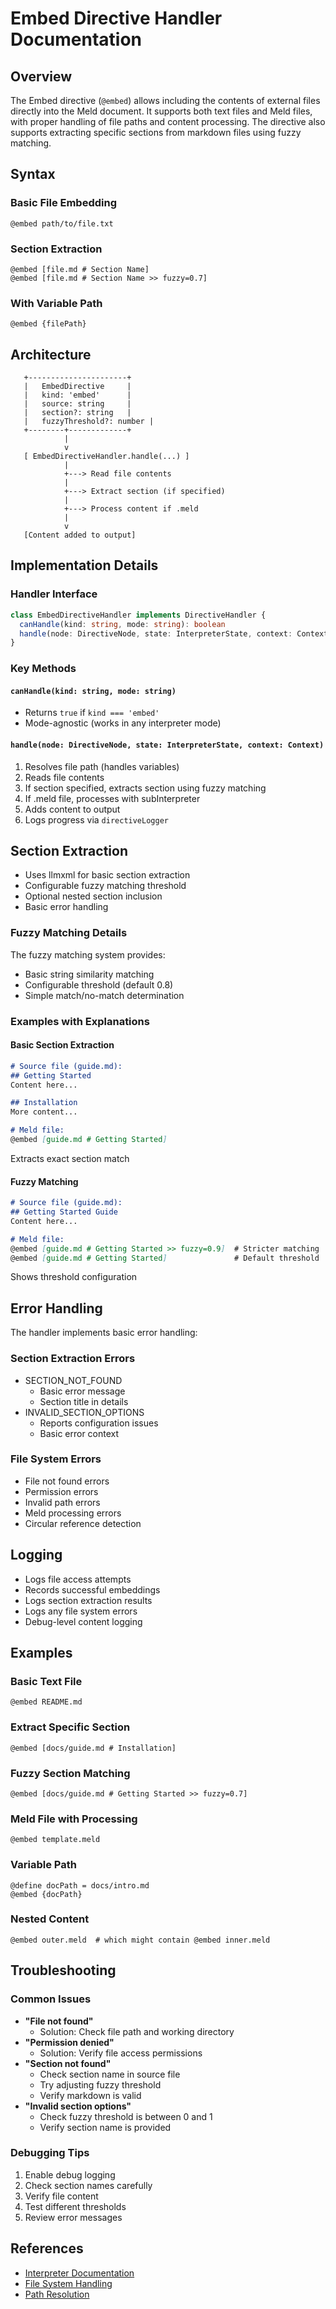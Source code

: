 # Embed Directive Handler Documentation

## Overview
The Embed directive (`@embed`) allows including the contents of external files directly into the Meld document. It supports both text files and Meld files, with proper handling of file paths and content processing. The directive also supports extracting specific sections from markdown files using fuzzy matching.

## Syntax

### Basic File Embedding
```
@embed path/to/file.txt
```

### Section Extraction
```
@embed [file.md # Section Name]
@embed [file.md # Section Name >> fuzzy=0.7]
```

### With Variable Path
```
@embed {filePath}
```

## Architecture

```
   +----------------------+
   |   EmbedDirective     |
   |   kind: 'embed'      |
   |   source: string     |
   |   section?: string   |
   |   fuzzyThreshold?: number |
   +--------+-------------+
            |
            v
   [ EmbedDirectiveHandler.handle(...) ]
            |
            +---> Read file contents
            |
            +---> Extract section (if specified)
            |
            +---> Process content if .meld
            |
            v
   [Content added to output]
```

## Implementation Details

### Handler Interface
```typescript
class EmbedDirectiveHandler implements DirectiveHandler {
  canHandle(kind: string, mode: string): boolean
  handle(node: DirectiveNode, state: InterpreterState, context: Context): void
}
```

### Key Methods

#### `canHandle(kind: string, mode: string)`
- Returns `true` if `kind === 'embed'`
- Mode-agnostic (works in any interpreter mode)

#### `handle(node: DirectiveNode, state: InterpreterState, context: Context)`
1. Resolves file path (handles variables)
2. Reads file contents
3. If section specified, extracts section using fuzzy matching
4. If .meld file, processes with subInterpreter
5. Adds content to output
6. Logs progress via `directiveLogger`

## Section Extraction
- Uses llmxml for basic section extraction
- Configurable fuzzy matching threshold
- Optional nested section inclusion
- Basic error handling

### Fuzzy Matching Details
The fuzzy matching system provides:
- Basic string similarity matching
- Configurable threshold (default 0.8)
- Simple match/no-match determination

### Examples with Explanations

#### Basic Section Extraction
```markdown
# Source file (guide.md):
## Getting Started
Content here...

## Installation
More content...

# Meld file:
@embed [guide.md # Getting Started]
```
Extracts exact section match

#### Fuzzy Matching
```markdown
# Source file (guide.md):
## Getting Started Guide
Content here...

# Meld file:
@embed [guide.md # Getting Started >> fuzzy=0.9]  # Stricter matching
@embed [guide.md # Getting Started]               # Default threshold
```
Shows threshold configuration

## Error Handling
The handler implements basic error handling:

### Section Extraction Errors
- SECTION_NOT_FOUND
  - Basic error message
  - Section title in details
- INVALID_SECTION_OPTIONS
  - Reports configuration issues
  - Basic error context

### File System Errors
- File not found errors
- Permission errors
- Invalid path errors
- Meld processing errors
- Circular reference detection

## Logging
- Logs file access attempts
- Records successful embeddings
- Logs section extraction results
- Logs any file system errors
- Debug-level content logging

## Examples

### Basic Text File
```
@embed README.md
```

### Extract Specific Section
```
@embed [docs/guide.md # Installation]
```

### Fuzzy Section Matching
```
@embed [docs/guide.md # Getting Started >> fuzzy=0.7]
```

### Meld File with Processing
```
@embed template.meld
```

### Variable Path
```
@define docPath = docs/intro.md
@embed {docPath}
```

### Nested Content
```
@embed outer.meld  # which might contain @embed inner.meld
```

## Troubleshooting

### Common Issues
- **"File not found"**
  - Solution: Check file path and working directory
- **"Permission denied"**
  - Solution: Verify file access permissions
- **"Section not found"**
  - Check section name in source file
  - Try adjusting fuzzy threshold
  - Verify markdown is valid
- **"Invalid section options"**
  - Check fuzzy threshold is between 0 and 1
  - Verify section name is provided

### Debugging Tips
1. Enable debug logging
2. Check section names carefully
3. Verify file content
4. Test different thresholds
5. Review error messages

## References
- [Interpreter Documentation](../../__docs__/README.md)
- [File System Handling](../../utils/__docs__/fs.md)
- [Path Resolution](../../utils/__docs__/paths.md) 